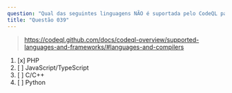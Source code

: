 ```yaml
---
question: "Qual das seguintes linguagens NÃO é suportada pelo CodeQL para análise de código?"
title: "Questão 039"
---
```


> https://codeql.github.com/docs/codeql-overview/supported-languages-and-frameworks/#languages-and-compilers
1. [x] PHP
1. [ ] JavaScript/TypeScript
1. [ ] C/C++
1. [ ] Python
